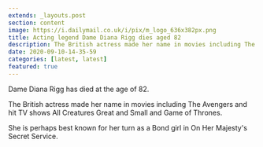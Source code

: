 ```yaml
---
extends: _layouts.post
section: content
image: https://i.dailymail.co.uk/i/pix/m_logo_636x382px.png 
title: Acting legend Dame Diana Rigg dies aged 82  
description: The British actress made her name in movies including The Avengers and hit TV shows All Creatures Great and Small and Game of Thrones. 
date: 2020-09-10-14-35-59 
categories: [latest, latest] 
featured: true 
--- 
```

Dame Diana Rigg has died at the age of 82. 

The British actress made her name in movies including The Avengers and hit TV shows All Creatures Great and Small and Game of Thrones.

She is perhaps best known for her turn as a Bond girl in On Her Majesty's Secret Service. 

